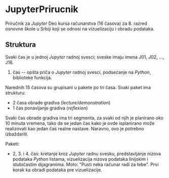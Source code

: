 # JupyterPrirucnik
Priručnik za _Jupyter_
Deo kursa računarstva (16 časova) za 8. razred osnovne škole u Srbiji koji se odnosi na vizuelizaciju i obradu podataka.

## Struktura
Svaki čas je u jednoj _Jupyter_ radnoj svesci; sveske imaju imena J01, J02, ..., J16.

1. čas -- opšta priča o _Jupyter_ radnoj svesci, podsećanje na _Python_, biblioteke funkcija.

Narednih 15 časova su grupisani u pakete po tri časa. Svaki paket ima strukturu:

- 2 časa obrade gradiva (_lecture/demonstration_)
- 1 čas ponavljanje gradiva (_reflexion_)

Svaki čas obrade gradiva ima tri segmenta, za svaki od njih je planirano oko 10 minuta vremena,
tako da se jedan čas kako je ovde isplanirano može realizovati kao jedan čas realne nastave.
Naravno, ovo je potrebno izbaždariti.

Paketi:

- 2, 3. i 4. čas: kretanje kroz _Jupyter_ radnu svesku, predstavljanje nizova podataka _Python_ listama, vizuelizacija nizova podataka
linijskim i stubičastim dijagramima. Moto: "Pusti neka računar radi za tebe". Prvi korak ka obradi podataka pre vizuelizacije.

